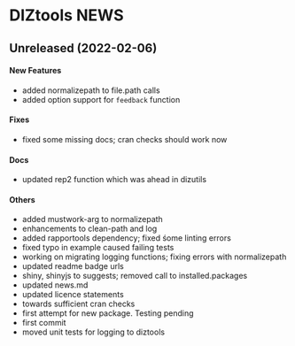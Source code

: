 # DIZtools NEWS

## Unreleased (2022-02-06)

#### New Features

* added normalizepath to file.path calls
* added option support for `feedback` function
#### Fixes

* fixed some missing docs; cran checks should work now
#### Docs

* updated rep2 function which was ahead in dizutils
#### Others

* added mustwork-arg to normalizepath
* enhancements to clean-path and log
* added rapportools dependency; fixed śome linting errors
* fixed typo in example caused failing tests
* working on migrating logging functions; fixing errors with normalizepath
* updated readme badge urls
* shiny, shinyjs to suggests; removed call to installed.packages
* updated news.md
* updated licence statements
* towards sufficient cran checks
* first attempt for new package. Testing pending
* first commit
* moved unit tests for logging to diztools
